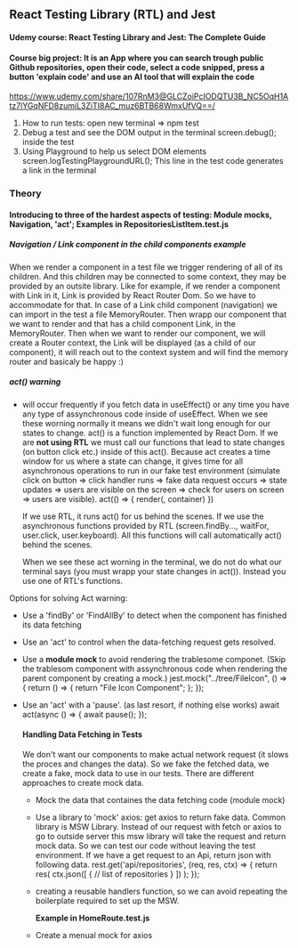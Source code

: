 ## React Testing Library (RTL) and Jest

#### Udemy course: React Testing Library and Jest: The Complete Guide

#### Course big project: It is an App where you can search trough public Github repositories, open their code, select a code snipped, press a button 'explain code' and use an AI tool that will explain the code

https://www.udemy.com/share/107RnM3@GLCZoiPcIODQTU3B_NC5OqH1Atz7lYGqNFD8zumiL3ZiTI8AC_muz6BTB68WmxUfVQ==/

1. How to run tests:
   open new terminal => npm test
2. Debug a test and see the DOM output in the terminal
   screen.debug(); inside the test
3. Using Playground to help us select DOM elements
   screen.logTestingPlaygroundURL();
   This line in the test code generates a link in the terminal

### Theory

#### Introducing to three of the hardest aspects of testing: Module mocks, Navigation, 'act'; Examples in RepositoriesListItem.test.js

##### Navigation / Link component in the child components example

When we render a component in a test file we trigger rendering of all of its children. And this children may be connected to some context, they may be provided by an outsite library. Like for example, if we render a component with Link in it, Link is provided by React Router Dom. So we have to accommodate for that.
In case of a Link child component (navigation) we can import in the test a file MemoryRouter. Then wrapp our component that we want to render and that has a child component Link, in the MemoryRouter. Then when we want to render our component, we will create a Router context, the Link will be displayed (as a child of our component), it will reach out to the context system and will find the memory router and basicaly be happy :)

##### act() warning

- will occur frequently if you fetch data in useEffect() or any time you have any type of assynchronous code inside of useEffect. When we see these worning normally it means we didn't wait long enough for our states to change.
  act() is a function implemented by React Dom. If we are **not using RTL** we must call our functions that lead to state changes (on button click etc.) inside of this act(). Because act creates a time window for us where a state can change, it gives time for all asynchronous operations to run in our fake test environment (simulate click on button => click handler runs => fake data request occurs => state updates => users are visible on the screen => check for users on screen => users are visible).
  act(() => {
  render(<UserList/>, container)
  })

  If we use RTL, it runs act() for us behind the scenes. If we use the asynchronous functions provided by RTL (screen.findBy..., waitFor, user.click, user.keyboard). All this functions will call automatically act() behind the scenes.

  When we see these act worning in the terminal, we do not do what our terminal says (you must wrapp your state changes in act()). Instead you use one of RTL's functions.

Options for solving Act warning:

- Use a 'findBy' or 'FindAllBy' to detect when the component has finished its data fetching
- Use an 'act' to control when the data-fetching request gets resolved.
- Use a **module mock** to avoid rendering the trablesome componet. (Skip the trablesom component with assynchronous code when rendering the parent component by creating a mock.)
  jest.mock("../tree/FileIcon", () => {
  return () => {
  return "File Icon Component";
  };
  });
- Use an 'act' with a 'pause'. (as last resort, if nothing else works)
  await act(async () => {
  await pause();
  });

  #### Handling Data Fetching in Tests

  We don't want our components to make actual network request (it slows the proces and changes the data). So we fake the fetched data, we create a fake, mock data to use in our tests. There are different approaches to create mock data.

  - Mock the data that containes the data fetching code (module mock)
  - Use a library to 'mock' axios: get axios to return fake data. Common library is MSW Library. Instead of our request with fetch or axios to go to outside server this msw library will take the request and return mock data. So we can test our code without leaving the test environment.
    If we have a get request to an Api, return json with following data.
    rest.get('api/repositories', (req, res, ctx) => {
    return res(
    ctx.json([
    {
    // list of repositories
    }
    ])
    );
    });

  - creating a reusable handlers function, so we can avoid repeating the boilerplate required to set up the MSW.

    **Example in HomeRoute.test.js**

  - Create a menual mock for axios
